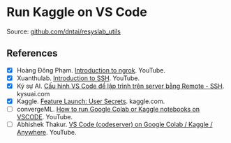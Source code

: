 # Run Kaggle on VS Code

Source: [github.com/dntai/resyslab_utils](https://github.com/dntai/resyslab_utils)

## References
- [x] Hoàng Đông Phạm. [Introduction to ngrok](https://www.youtube.com/watch?v=HxHH8e4cOds). YouTube.
- [x] Xuanthulab. [Introduction to SSH](https://www.youtube.com/watch?v=x20NiW2BM3Y). YouTube.
- [x] Ký sự AI. [Cấu hình VS Code để lập trình trên server bằng Remote - SSH](https://www.kysuai.com/2020/12/26/Cau-hinh-VS-Code-de-code-tren-server/). kysuai.com
- [x] Kaggle. [Feature Launch: User Secrets](https://www.kaggle.com/discussions/product-feedback/114053). kaggle.com.
- [ ] convergeML. [How to run Google Colab or Kaggle notebooks on VSCODE](https://www.youtube.com/watch?v=DuhpUatEaL0). YouTube.
- [ ] Abhishek Thakur. [VS Code (codeserver) on Google Colab / Kaggle / Anywhere](https://www.youtube.com/watch?v=7kTbM3D02jU). YouTube.
